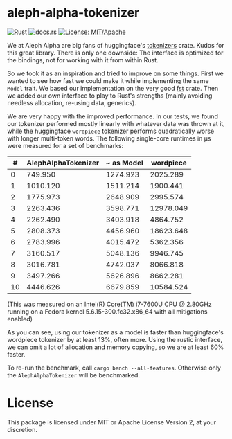 # aleph-alpha-tokenizer

![Rust](https://github.com/Aleph-Alpha/aleph-alpha-tokenizer/workflows/Rust/badge.svg)
[![docs.rs](https://docs.rs/aleph-alpha-tokenizer/badge.svg)](https://docs.rs/aleph-alpha-tokenizer)
[![License: MIT/Apache](https://img.shields.io/crates/l/aleph-alpha-tokenizer.svg)](#license)

We at Aleph Alpha are big fans of huggingface's [tokenizers] crate. Kudos for
this great library. There is only one downside: The interface is optimized for
the bindings, not for working with it from within Rust.

[tokenizers]: https://github.com/huggingface/tokenizers

So we took it as an inspiration and tried to improve on some things. First we
wanted to see how fast we could make it while implementing the same `Model`
trait. We based our implementation on the very good [fst](https://docs.rs/fst)
crate. Then we added our own interface to play to Rust's strengths (mainly
avoiding needless allocation, re-using data, generics).

We are very happy with the improved performance. In our tests, we found our
tokenizer performed mostly linearly with whatever data was thrown at it, while
the huggingface `wordpiece` tokenizer performs quadratically worse with longer
multi-token words. The following single-core runtimes in µs were measured for
a set of benchmarks:

| # |AlephAlphaTokenizer | ~ as Model | wordpiece |
|---|--------------------|------------|-----------|
| 0 |            749.950 |   1274.923 |  2025.289 |
| 1 |           1010.120 |   1511.214 |  1900.441 |
| 2 |           1775.973 |   2648.909 |  2995.574 |
| 3 |           2263.436 |   3598.771 | 12978.049 |
| 4 |           2262.490 |   3403.918 |  4864.752 |
| 5 |           2808.373 |   4456.960 | 18623.648 |
| 6 |           2783.996 |   4015.472 |  5362.356 |
| 7 |           3160.517 |   5048.136 |  9946.745 |
| 8 |           3016.781 |   4742.037 |  8066.818 |
| 9 |           3497.266 |   5626.896 |  8662.281 |
|10 |           4446.626 |   6679.859 | 10584.524 |

(This was measured on an Intel(R) Core(TM) i7-7600U CPU @ 2.80GHz running on
a Fedora kernel 5.6.15-300.fc32.x86_64 with all mitigations enabled)

As you can see, using our tokenizer as a model is faster than huggingface's 
wordpiece tokenizer by at least 13%, often more. Using the rustic interface, we 
can omit a lot of allocation and memory copying, so we are at least 60% faster.

To re-run the benchmark, call `cargo bench --all-features`. Otherwise only the
`AlephAlphaTokenizer` will be benchmarked.

# License

This package is licensed under MIT or Apache License Version 2, at your 
discretion.
